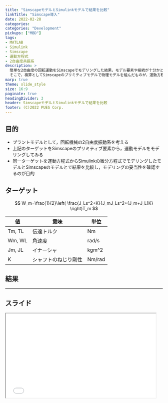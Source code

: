 ```yaml
---
title: "SimscapeモデルとSimulinkモデルで結果を比較"
linkTitle: "Simscape導入"
date: 2022-02-28
categories:
categories: "Development"
pickups: ["MBD"]
tags:
- MATLAB
- Simulink
- Simscape
- 運動方程式
- 2自由度共振系
description: >
  簡単な2自由度の回転運動をSimscapeでモデリングした結果，モデル要素や接続が十分かどうかを判断できず，振る舞いが確からしいかどうかの確証を得られないという懸念が生じた．
  そこで，検算としてSimscapeのプリミティブモデルで物理モデルを組んだものが，運動方程式からSimulinkの微分演算モデルとして組んだものと同じ振る舞いとなるかを検証する．
marp: true
theme: slide_style
size: 16:9
paginate: true
headingDivider: 3
header: SimscapeモデルとSimulinkモデルで結果を比較
footer: (C)2022 PUES Corp.
---
```

目的
---
- プラントモデルとして，回転機械の2自由度振動系を考える
- 上記のターゲットをSimscapeのプリミティブ要素から，運動モデルをモデリングしてみる
- 同一ターゲットを運動方程式からSimulinkの微分方程式でモデリングしたモデルとSimscapeのモデルとで結果を比較し，モデリングの妥当性を確認するのが目的

ターゲット
---
$$
W_m=\frac{1}{2}\left(  \frac{J_Ls^2+K}{J_mJ_Ls^2+(J_m+J_L)K} \right)T_m
$$

|値|意味|単位|
|-|-|-|
|Tm, TL|伝達トルク|Nm|
|Wm, WL|角速度|rad/s|
|Jm, JL|イナーシャ|kgm^2|
|K|シャフトのねじり剛性|Nm/rad|

結果
---

---

## スライド

<iframe src="slide.html"
            title="スライド表示" width="480" height="270">
</iframe>
